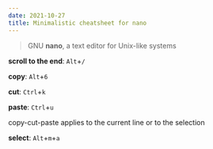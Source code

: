 ```yaml
---
date: 2021-10-27
title: Minimalistic cheatsheet for nano
---
```


> GNU **nano**, a text editor for Unix-like systems

**scroll to the end**: `Alt`+`/`

**copy**: `Alt`+`6`

**cut**: `Ctrl`+`k`

**paste**: `Ctrl`+`u`

copy-cut-paste applies to the current line or to the selection

**select**: `Alt`+`m`+`a`